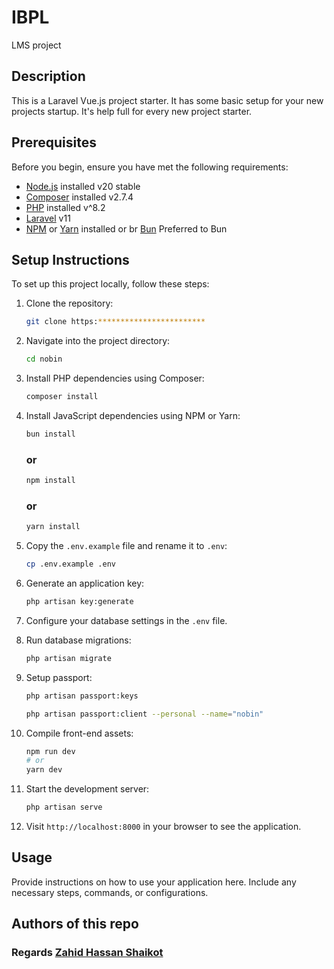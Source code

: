 # IBPL

LMS project

## Description

This is a Laravel Vue.js project starter. It has some basic setup for your new projects startup. It's help full for every new project starter.

## Prerequisites

Before you begin, ensure you have met the following requirements:

-   [Node.js](https://nodejs.org/) installed v20 stable
-   [Composer](https://getcomposer.org/) installed v2.7.4
-   [PHP](https://www.php.net/) installed v^8.2
-   [Laravel](https://laravel.com/) v11
-   [NPM](https://www.npmjs.com/) or [Yarn](https://yarnpkg.com/) installed or br [Bun](https://bun.sh/docs/installation) Preferred to Bun

## Setup Instructions

To set up this project locally, follow these steps:

1. Clone the repository:

    ```bash
    git clone https:************************
    ```

2. Navigate into the project directory:

    ```bash
    cd nobin
    ```

3. Install PHP dependencies using Composer:

    ```bash
    composer install
    ```

4. Install JavaScript dependencies using NPM or Yarn:

    ```bash
    bun install
    ```
   ### or
    ```bash
    npm install
    ```
   ### or

    ```bash
    yarn install
    ```

5. Copy the `.env.example` file and rename it to `.env`:

    ```bash
    cp .env.example .env
    ```

6. Generate an application key:

    ```bash
    php artisan key:generate
    ```

7. Configure your database settings in the `.env` file.

8. Run database migrations:

    ```bash
    php artisan migrate
    ```

9. Setup passport:

    ```bash
    php artisan passport:keys
    ```

    ```bash
    php artisan passport:client --personal --name="nobin"
    ```

10. Compile front-end assets:

    ```bash
    npm run dev
    # or
    yarn dev
    ```

11. Start the development server:

    ```bash
    php artisan serve
    ```

12. Visit `http://localhost:8000` in your browser to see the application.

## Usage

Provide instructions on how to use your application here. Include any necessary steps, commands, or configurations.

## Authors of this repo

### Regards  [Zahid Hassan Shaikot](https://github.com/zahidhassanshaikot/)
